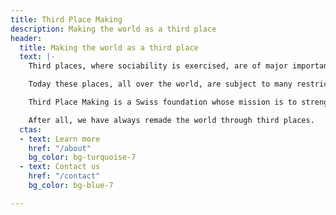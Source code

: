 ```yaml
---
title: Third Place Making
description: Making the world as a third place
header:
  title: Making the world as a third place
  text: |-
    Third places, where sociability is exercised, are of major importance in our democratic societies. Throughout history, they have always been places where people gathered to create, entertain, discuss, criticise, challenge, disagree, exchange, resolve or cooperate.

    Today these places, all over the world, are subject to many restrictions and are under all kinds of pressures. By undermining third places, the civil rights of communities are targeted.

    Third Place Making is a Swiss foundation whose mission is to strengthen third places and their communities around the world. We are committed to ensuring that every person and every community can access, create or preserve a third place to meet, exchange, strategise, build projects, or simply appreciate the joy of being together.

    After all, we have always remade the world through third places.
  ctas:
  - text: Learn more
    href: "/about"
    bg_color: bg-turquoise-7
  - text: Contact us
    href: "/contact"
    bg_color: bg-blue-7

---
```

